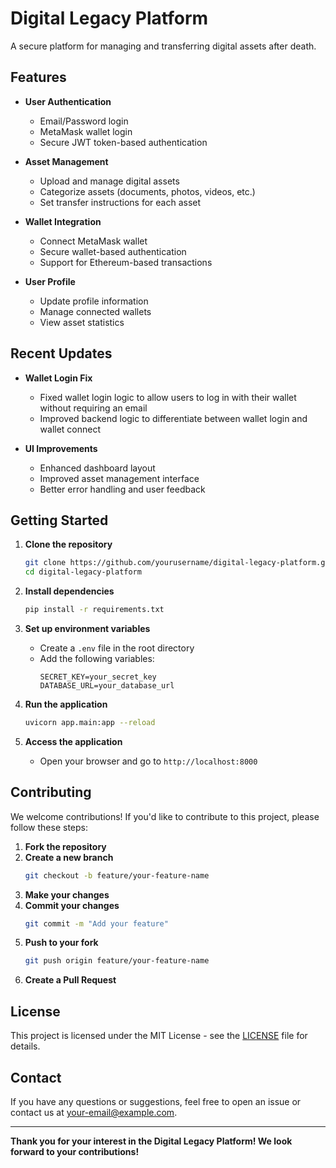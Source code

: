 # Digital Legacy Platform

A secure platform for managing and transferring digital assets after death.

## Features

- **User Authentication**
  - Email/Password login
  - MetaMask wallet login
  - Secure JWT token-based authentication

- **Asset Management**
  - Upload and manage digital assets
  - Categorize assets (documents, photos, videos, etc.)
  - Set transfer instructions for each asset

- **Wallet Integration**
  - Connect MetaMask wallet
  - Secure wallet-based authentication
  - Support for Ethereum-based transactions

- **User Profile**
  - Update profile information
  - Manage connected wallets
  - View asset statistics

## Recent Updates

- **Wallet Login Fix**
  - Fixed wallet login logic to allow users to log in with their wallet without requiring an email
  - Improved backend logic to differentiate between wallet login and wallet connect

- **UI Improvements**
  - Enhanced dashboard layout
  - Improved asset management interface
  - Better error handling and user feedback

## Getting Started

1. **Clone the repository**
   ```bash
   git clone https://github.com/yourusername/digital-legacy-platform.git
   cd digital-legacy-platform
   ```

2. **Install dependencies**
   ```bash
   pip install -r requirements.txt
   ```

3. **Set up environment variables**
   - Create a `.env` file in the root directory
   - Add the following variables:
     ```
     SECRET_KEY=your_secret_key
     DATABASE_URL=your_database_url
     ```

4. **Run the application**
   ```bash
   uvicorn app.main:app --reload
   ```

5. **Access the application**
   - Open your browser and go to `http://localhost:8000`

## Contributing

We welcome contributions! If you'd like to contribute to this project, please follow these steps:

1. **Fork the repository**
2. **Create a new branch**
   ```bash
   git checkout -b feature/your-feature-name
   ```
3. **Make your changes**
4. **Commit your changes**
   ```bash
   git commit -m "Add your feature"
   ```
5. **Push to your fork**
   ```bash
   git push origin feature/your-feature-name
   ```
6. **Create a Pull Request**

## License

This project is licensed under the MIT License - see the [LICENSE](LICENSE) file for details.

## Contact

If you have any questions or suggestions, feel free to open an issue or contact us at [your-email@example.com](mailto:your-email@example.com).

---

**Thank you for your interest in the Digital Legacy Platform! We look forward to your contributions!** 